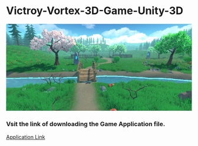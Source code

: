 # Victroy-Vortex-3D-Game-Unity-3D
<img src="Game Scene Images/nature.jpg"/>
<h3>Vsit the link of downloading the Game Application file.</h3>
<a href="https://shivamdeadlocker.itch.io/victory-vortex-3d">Application Link</a>
